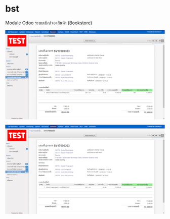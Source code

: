 # bst
Module Odoo ระบบเบิก/จองสินค้า (Bookstore)

![alt text](https://github.com/StCrownClown/bst/blob/master/bst01.png "bst 1")

![alt text](https://github.com/StCrownClown/bst/blob/master/bst01.png "bst 2")
